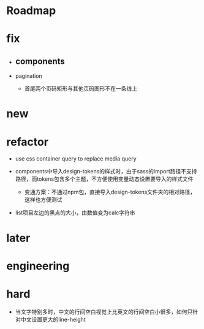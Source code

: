 # Roadmap

# fix

- ## components

- pagination
  - 首尾两个页码矩形与其他页码图形不在一条线上

# new

# refactor

- use css container query to replace media query

- components中导入design-tokens的样式时，由于sass的import路径不支持路径，而tokens包含多个主题，不方便使用变量动态设置要导入的样式文件
  - 变通方案：不通过npm包，直接导入design-tokens文件夹的相对路径，这样也方便测试

- list项目左边的黑点的大小，由数值变为calc字符串

# later

# engineering

# hard

- 当文字特别多时，中文的行间空白视觉上比英文的行间空白小很多，如何只针对中文设置更大的line-height
